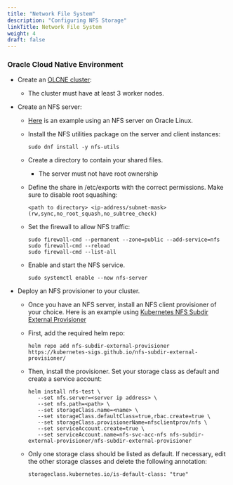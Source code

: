 ```yaml
---
title: "Network File System"
description: "Configuring NFS Storage"
linkTitle: Network File System
weight: 4
draft: false
---
```


### Oracle Cloud Native Environment

* Create an [OLCNE cluster](https://docs.oracle.com/en/operating-systems/olcne/1.1/start/intro.html):

  - The cluster must have at least 3 worker nodes.

* Create an NFS server:

  - [Here](https://docs.oracle.com/en/learn/create_nfs_linux/) is an example using an NFS server on Oracle Linux. 
  - Install the NFS utilities package on the server and client instances:

    ``` 
    sudo dnf install -y nfs-utils

  - Create a directory to contain your shared files.

    - The server must not have root ownership

  - Define the share in /etc/exports with the correct permissions. Make sure to disable root squashing:

    ```
    <path to directory> <ip-address/subnet-mask>(rw,sync,no_root_squash,no_subtree_check)

  - Set the firewall to allow NFS traffic:

     ```
     sudo firewall-cmd --permanent --zone=public --add-service=nfs
     sudo firewall-cmd --reload
     sudo firewall-cmd --list-all

  - Enable and start the NFS service.

     ```
     sudo systemctl enable --now nfs-server

* Deploy an NFS provisioner to your cluster.

  - Once you have an NFS server, install an NFS client provisioner of your choice. Here is an example using [Kubernetes NFS Subdir External Provisioner](https://github.com/kubernetes-sigs/nfs-subdir-external-provisioner)  
  - First, add the required helm repo: 

    ```
    helm repo add nfs-subdir-external-provisioner https://kubernetes-sigs.github.io/nfs-subdir-external-provisioner/
  
  - Then, install the provisioner. Set your storage class as default and create a service account: 

      ```
      helm install nfs-test \
         --set nfs.server=<server ip address> \
         --set nfs.path=<path> \
         --set storageClass.name=<name> \
         --set storageClass.defaultClass=true,rbac.create=true \
         --set storageClass.provisionerName=nfsclientprov/nfs \
         --set serviceAccount.create=true \
         --set serviceAccount.name=nfs-svc-acc-nfs nfs-subdir-external-provisioner/nfs-subdir-external-provisioner
    
  - Only one storage class should be listed as default. If necessary, edit the other storage classes and delete the following annotation: 
  
     ```
     storageclass.kubernetes.io/is-default-class: "true"